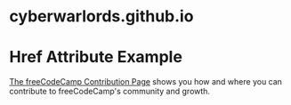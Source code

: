 # cyberwarlords.github.io
<html>
  <head>
    <title>Href Attribute Example</title>
  </head>
  <body>
    <h1>Href Attribute Example</h1>
    <p>
      <a href="https://www.freecodecamp.org/contribute/">The freeCodeCamp Contribution Page</a> shows you how and where you can contribute to freeCodeCamp's community and growth.
    </p>
  </body>
</html>
